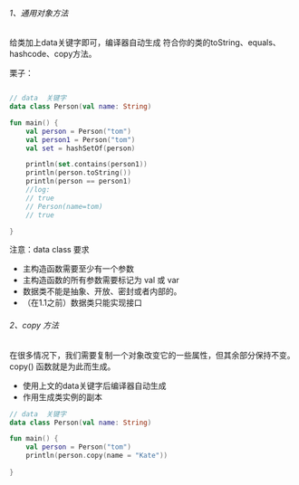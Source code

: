 ###### 1、通用对象方法

给类加上data关键字即可，编译器自动生成 符合你的类的toString、equals、hashcode、copy方法。

栗子：

```kotlin

// data  关键字
data class Person(val name: String)

fun main() {
    val person = Person("tom")
    val person1 = Person("tom")
    val set = hashSetOf(person)

    println(set.contains(person1))
    println(person.toString())
    println(person == person1)
    //log:
    // true
    // Person(name=tom)
    // true

}
```

注意：data class 要求

- 主构造函数需要至少有一个参数
- 主构造函数的所有参数需要标记为 val 或 var
- 数据类不能是抽象、开放、密封或者内部的。
- （在1.1之前）数据类只能实现接口


###### 2、copy 方法

在很多情况下，我们需要复制一个对象改变它的一些属性，但其余部分保持不变。 copy() 函数就是为此而生成。

- 使用上文的data关键字后编译器自动生成
- 作用生成类实例的副本

```kotlin
// data  关键字
data class Person(val name: String)

fun main() {
    val person = Person("tom")
    println(person.copy(name = "Kate")) 
   
}
```


